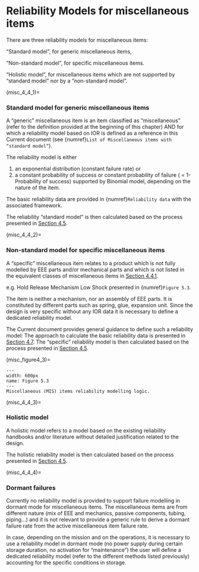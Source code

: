 # Reliability Models for miscellaneous items

There are three reliability models for miscellaneous items:

“Standard model”, for generic miscellaneous items,

“Non-standard model”, for specific miscellaneous items.

“Holistic model”, for miscellaneous items which are not supported by “standard model” nor by a “non-standard model”.


(misc_4_4_1)=
### Standard model for generic miscellaneous items

A “generic” miscellaneous item is an item classified as “miscellaneous” (refer to the definition provided at the beginning of this chapter) AND for which a reliability model based on IOR is defined as a reference in this Current document (see {numref}`List of Miscellaneous items with “standard model”`).

The reliability model is either 

1. an exponential distribution (constant failure rate) or 
2. a constant probability of success or constant probability of failure ( = 1- Probability of success) supported by Binomial model, depending on the nature of the item.

The basic reliability data are provided in {numref}`Reliability data` with the associated framework.

The reliability “standard model” is then calculated based on the process presented in [Section 4.5](process_reliability_modelling.md).


(misc_4_4_2)=
### Non-standard model for specific miscellaneous items

A “specific” miscellaneous item relates to a product which is not fully modelled by EEE parts and/or mechanical parts and which is not listed in the equivalent classes of miscellaneous items in [Section 4.4.1](misc_4_4_1).

e.g. Hold Release Mechanism Low Shock presented in {numref}`Figure 5.3`.

The item is neither a mechanism, nor an assembly of EEE parts. It is constituted by different parts such as spring, glue, expansion unit. Since the design is very specific without any IOR data it is necessary to define a dedicated reliability model.

The Current document provides general guidance to define such a reliability model: The approach to calculate the basic reliability data is presented in [Section 4.7](basic_fr_derivation_nsm.md). The “specific” reliability model is then calculated based on the process presented in [Section 4.5](process_reliability_modelling.md).

(misc_figure4_3)=
```{figure} ../../picture/figure4_3.png
---
width: 600px
name: Figure 5.3
---
Miscellaneous (MIS) items reliability modelling logic.
```


(misc_4_4_3)=
### Holistic model

A holistic model refers to a model based on the existing reliability handbooks and/or literature without detailed justification related to the design.

The holistic reliability model is then calculated based on the process presented in [Section 4.5](process_reliability_modelling.md).


(misc_4_4_4)=
### Dormant failures

Currently no reliability model is provided to support failure modelling in dormant mode for miscellaneous items. The miscellaneous items are from different nature (mix of EEE and mechanics, passive components, tubing, piping…) and it is not relevant to provide a generic rule to derive a dormant failure rate from the active miscellaneous item failure rate.

In case, depending on the mission and on the operations, it is necessary to use a reliability model in dormant mode (no power supply during certain storage duration, no activation for “maintenance”) the user will define a dedicated reliability model (refer to the different methods listed previously) accounting for the specific conditions in storage.
